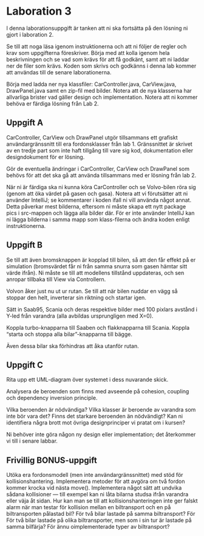 
# Laboration 3

I denna laborationsuppgift är tanken att ni ska fortsätta på den lösning ni gjort i laboration 2.

Se till att noga läsa igenom instruktionerna och att ni följer de regler och krav som uppgifterna föreskriver. Börja med att kolla igenom hela beskrivningen och se vad som krävs för att få godkänt, samt att ni laddar ner de filer som krävs. Koden som skrivs och godkänns i denna lab kommer att användas till de senare laborationerna.

Börja med ladda ner nya klassfiler: CarController.java, CarView.java, DrawPanel.java samt en zip-fil med bilder. Notera att de nya klasserna har allvarliga brister vad gäller design och implementation. Notera att ni kommer behöva er färdiga lösning från Lab 2.
## Uppgift A

CarController, CarView och DrawPanel utgör tillsammans ett grafiskt användargränssnitt till era fordonsklasser från lab 1. Gränssnittet är skrivet av en tredje part som inte haft tillgång till vare sig kod, dokumentation eller designdokument för er lösning.

Gör de eventuella ändringar i CarController, CarView och DrawPanel som behövs för att det ska gå att använda tillsammans med er lösning från lab 2.

När ni är färdiga ska ni kunna köra CarController och se Volvo-bilen röra sig (genom att öka värdet på gasen och gasa). Notera att vi förutsätter att ni använder IntelliJ; se kommentarer i koden ifall ni vill använda något annat. Detta påverkar mest bilderna, eftersom ni måste skapa ett nytt package pics i src-mappen och lägga alla bilder där. För er inte använder IntelliJ kan ni lägga bilderna i samma mapp som klass-filerna och ändra koden enligt instruktionerna.
## Uppgift B

Se till att även bromsknappen är kopplad till bilen, så att den får effekt på er simulation (bromsvärdet får ni från samma snurra som gasen hämtar sitt värde ifrån). Ni måste se till att modellens tillstånd uppdateras, och sen anropar tillbaka till View via Controllern.

Volvon åker just nu ut ur rutan. Se till att när bilen nuddar en vägg så stoppar den helt, inverterar sin riktning och startar igen.

Sätt in Saab95, Scania och deras respektive bilder med 100 pixlars avstånd i Y-led från varandra (alla avbildas ursprungligen med X=0).

Koppla turbo-knapparna till Saaben och flakknapparna till Scania. Koppla “starta och stoppa alla bilar”-knapparna till bägge.

Även dessa bilar ska förhindras att åka utanför rutan.
## Uppgift C

Rita upp ett UML-diagram över systemet i dess nuvarande skick.

Analysera de beroenden som finns med avseende på cohesion, coupling och dependency inversion principle.

Vilka beroenden är nödvändiga? Vilka klasser är beroende av varandra som inte bör vara det? Finns det starkare beroenden än nödvändigt? Kan ni identifiera några brott mot övriga designprinciper vi pratat om i kursen?

Ni behöver inte göra någon ny design eller implementation; det återkommer vi till i senare labbar.
## Frivillig BONUS-uppgift

Utöka era fordonsmodell (men inte användargränssnittet) med stöd för kollisionshantering. Implementera metoder för att avgöra om två fordon kommer krocka vid nästa move(). Implementera något sätt att undvika sådana kollisioner — till exempel kan ni låta bilarna studsa ifrån varandra eller väja åt sidan. Hur kan man se till att kollisionshanteringen inte ger falskt alarm när man testar för kollision mellan en biltransport och en på biltransporten pålastad bil? För två bilar lastade på samma biltransport? För För två bilar lastade på olika biltransporter, men som i sin tur är lastade på samma bilfärja? För ännu oimplementerade typer av biltransport?
